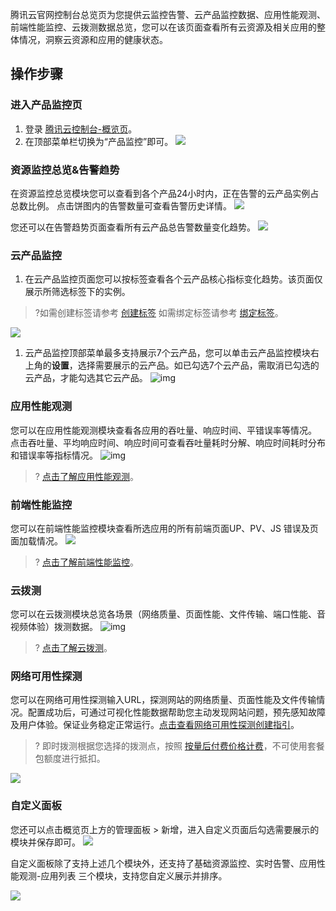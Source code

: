 腾讯云官网控制台总览页为您提供云监控告警、云产品监控数据、应用性能观测、前端性能监控、云拨测数据总览，您可以在该页面查看所有云资源及相关应用的整体情况，洞察云资源和应用的健康状态。

## 操作步骤

### 进入产品监控页

1. 登录 [腾讯云控制台-概览页](https://console.cloud.tencent.com/)。
2. 在顶部菜单栏切换为“产品监控”即可。
![](https://qcloudimg.tencent-cloud.cn/raw/dd044eaeaaf85539ba5b6ffef0103c6b.png)

### 资源监控总览&告警趋势

在资源监控总览模块您可以查看到各个产品24小时内，正在告警的云产品实例占总数比例。 
点击饼图内的告警数量可查看告警历史详情。
![](https://qcloudimg.tencent-cloud.cn/raw/a7a6711771be99ffe00aa6541da64698.png)

您还可以在告警趋势页面查看所有云产品总告警数量变化趋势。
![](https://qcloudimg.tencent-cloud.cn/raw/476dd02aa1c3a3523ff02a16f428877c.png)
 

### 云产品监控

1. 在云产品监控页面您可以按标签查看各个云产品核心指标变化趋势。该页面仅展示所筛选标签下的实例。
> ?如需创建标签请参考 [创建标签](https://cloud.tencent.com/document/product/651/56716) 如需绑定标签请参考 [绑定标签](https://cloud.tencent.com/document/product/651/56717)。
> 
![](https://qcloudimg.tencent-cloud.cn/raw/556bb7f2697b02ac3bb970a3c3f2e916.png)

1. 云产品监控顶部菜单最多支持展示7个云产品，您可以单击云产品监控模块右上角的**设置**，选择需要展示的云产品。如已勾选7个云产品，需取消已勾选的云产品，才能勾选其它云产品。 ![img](https://qcloudimg.tencent-cloud.cn/raw/6e5c1dda95c1e80aea7190325bad74c7.png)

 

### 应用性能观测

您可以在应用性能观测模块查看各应用的吞吐量、响应时间、平错误率等情况。 点击吞吐量、平均响应时间、响应时间可查看吞吐量耗时分解、响应时间耗时分布和错误率等指标情况。 ![img](https://qcloudimg.tencent-cloud.cn/raw/694ecba7d70558eccb15dc426e93292b.png)
> ? [点击了解应用性能观测](https://cloud.tencent.com/product/apm)。

### 前端性能监控

您可以在前端性能监控模块查看所选应用的所有前端页面UP、PV、JS 错误及页面加载情况。
![](https://qcloudimg.tencent-cloud.cn/raw/6a4e895c3c05025c4f4d51807d1fad03.png)
> ? [点击了解前端性能监控](https://cloud.tencent.com/product/rum)。

 

### 云拨测

您可以在云拨测模块总览各场景（网络质量、页面性能、文件传输、端口性能、音视频体验）拨测数据。 ![img](https://qcloudimg.tencent-cloud.cn/raw/8d2f1e5d23b9ff1feb32a280fbff05ca.png)
> ? [点击了解云拨测](https://cloud.tencent.com/product/cat)。

 

### 网络可用性探测

您可以在网络可用性探测输入URL，探测网站的网络质量、页面性能及文件传输情况。配置成功后，可通过可视化性能数据帮助您主动发现网站问题，预先感知故障及用户体验。保证业务稳定正常运行。[点击查看网络可用性探测创建指引](https://cloud.tencent.com/document/product/280/76621)。
> ? 即时拨测根据您选择的拨测点，按照 [按量后付费价格计费](https://cloud.tencent.com/document/product/280/70806)，不可使用套餐包额度进行抵扣。

![](https://qcloudimg.tencent-cloud.cn/raw/5988d7207c374706e4524c4780b74e41.png)



### 自定义面板 
您还可以点击概览页上方的管理面板 > 新增，进入自定义页面后勾选需要展示的模块并保存即可。
![](https://qcloudimg.tencent-cloud.cn/raw/0097e652b7ea98b07d77ba44102af449.png)

自定义面板除了支持上述几个模块外，还支持了基础资源监控、实时告警、应用性能观测-应用列表 三个模块，支持您自定义展示并排序。

![](https://qcloudimg.tencent-cloud.cn/raw/df49f6c6f2270b6e42155017cad8d938.png)
